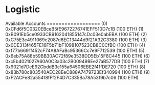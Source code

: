 # Logistic


Available Accounts
	==================
	(0) 0xCFd6f5C0320EBceB5fE9672276741EFF510D7c1B (100 ETH)
	(1) 0xB091Eb5ce0933CB9162041855147cDc03e0abEBA (100 ETH)
	(2) 0xC75E3c4911069e2087d6EC13444d9f21A32C3380 (100 ETH)
	(3) 0x0DE313f465FE16F5b71bF1098107523CB8C0CfBC (100 ETH)
	(4) 0xf77b6691f452cF74A8AFaBc95366Cc7e9F712539 (100 ETH)
	(5) 0x6eb75A88b59BB30AC72f89e3538DD5Eb15F8C445 (100 ETH)
	(6) 0xcEb4021027A60A0C3a03c2B00949BEe27aB577DB (100 ETH)
	(7) 0x9021d7DeE92CbddB3c155a64506EBE2f41fDE720 (100 ETH)
	(8) 0x83b780c803540AEC28EeC888A7479723Ef340994 (100 ETH)
	(9) 0xF2ACFe82a55418fFf2F4D7C335Ba78A53f9b7c06 (100 ETH)
